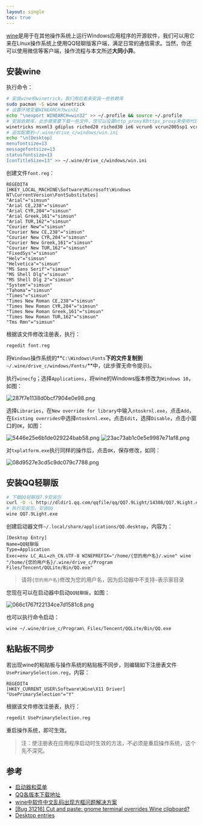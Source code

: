 ```yaml
---
layout: single
toc: true
---
```


[wine](https://www.winehq.org/ )是用于在其他操作系统上运行Windows应用程序的开源软件，我们可以用它来在Linux操作系统上使用QQ轻聊版客户端，满足日常的通信需求。当然，你还可以使用微信等客户端，操作流程与本文所述**大同小异**。

## 安装wine

执行命令：

```bash
# 安装wine和winetrick，我们用后者来安装一些依赖库
sudo pacman -S wine winetrick
# 设置环境变量WINEARCH为win32
echo "\nexport WINEARCH=win32" >> ~/.profile && source ~/.profile
# 安装依赖库，此步骤需要下载一些文件，您可以设置http_proxy和https_proxy来使用代理，达到加速的目的
winetricks msxml3 gdiplus riched20 riched30 ie6 vcrun6 vcrun2005sp1 vcrun6sp6
# 追加配置到~/.wine/drive_c/windows/win.ini
echo "\n[Desktop]
menufontsize=13
messagefontsize=13
statusfontsize=13
IconTitleSize=13" >> ~/.wine/drive_c/windows/win.ini
```

创建文件`font.reg`：

```regedit
REGEDIT4
[HKEY_LOCAL_MACHINE\Software\Microsoft\Windows NT\CurrentVersion\FontSubstitutes]
"Arial"="simsun"
"Arial CE,238"="simsun"
"Arial CYR,204"="simsun"
"Arial Greek,161"="simsun"
"Arial TUR,162"="simsun"
"Courier New"="simsun"
"Courier New CE,238"="simsun"
"Courier New CYR,204"="simsun"
"Courier New Greek,161"="simsun"
"Courier New TUR,162"="simsun"
"FixedSys"="simsun"
"Helv"="simsun"
"Helvetica"="simsun"
"MS Sans Serif"="simsun"
"MS Shell Dlg"="simsun"
"MS Shell Dlg 2"="simsun"
"System"="simsun"
"Tahoma"="simsun"
"Times"="simsun"
"Times New Roman CE,238"="simsun"
"Times New Roman CYR,204"="simsun"
"Times New Roman Greek,161"="simsun"
"Times New Roman TUR,162"="simsun"
"Tms Rmn"="simsun"
```

根据该文件修改注册表，执行：

```bash
regedit font.reg
```

将`Windows`操作系统的**`C:\Windows\Fonts`**下的文件复制到**`~/.wine/drive_c/windows/Fonts/`**中，(此步骤无命令提示)。

执行`winecfg`；选择`Applications`，将wine的Windows版本修改为`Windows 10`，如图：

![287f7e1138d0bcf7904e0e98.png](/assets/img/287f7e1138d0bcf7904e0e98.png)

选择`Libraries`，在`New override for library`中输入`ntoskrnl.exe`，点击`Add`，在`Existing overrides`中选择`ntoskrnl.exe`，点击`Edit`，选择`Disable`，点击小窗口的`OK`，如图：

![5446e25e6b1de029224bab58.png](/assets/img/5446e25e6b1de029224bab58.png)
![23ac73ab1c0e5e9987e71af8.png](/assets/img/23ac73ab1c0e5e9987e71af8.png)

对`txplatform.exe`执行同样的操作后，点击`OK`，保存修改，如同：

![08d9527e3cd5c9dc079c7788.png](/assets/img/08d9527e3cd5c9dc079c7788.png)

## 安装QQ轻聊版

```bash
# 下载QQ轻聊版7.9安装包
curl -O -L http://dldir1.qq.com/qqfile/qq/QQ7.9Light/14308/QQ7.9Light.exe
# 执行安装包，安装QQ
wine QQ7.9Light.exe
```

创建启动器文件`~/.local/share/applications/QQ.desktop`，内容为：

```desktop
[Desktop Entry]
Name=QQ轻聊版
Type=Application
Exec=env LC_ALL=zh_CN.UTF-8 WINEPREFIX="/home/{您的用户名}/.wine" wine "/home/{您的用户名}/.wine/drive_c/Program Files/Tencent/QQLite/Bin/QQ.exe"
```

> 请将`{您的用户名}`修改为您的用户名，因为启动器中不支持`~`表示家目录

您现在可以在启动器中启动`QQ轻聊版`，如图：

![066c1767f22134ce7d1581c8.png](/assets/img/066c1767f22134ce7d1581c8.png)

也可以执行命令启动：

```bash
wine ~/.wine/drive_c/Program\ Files/Tencent/QQLite/Bin/QQ.exe
```

## 粘贴板不同步

若出现wine的粘贴板与操作系统的粘贴板不同步，则编辑如下注册表文件`UsePrimarySelection.reg`，内容：

```regedit
REGEDIT4
[HKEY_CURRENT_USER\Software\Wine\X11 Driver]
"UsePrimarySelection"="Y"
```

根据该文件修改注册表，执行：

```bash
regedit UsePrimarySelection.reg
```

重启操作系统，即可生效。

> 注：使注册表在应用程序启动时生效的方法，不必须是重启操作系统，这个先不深究。

## 参考

- [启动器和菜单](https://wiki.archlinux.org/index.php/Wine_(%E7%AE%80%E4%BD%93%E4%B8%AD%E6%96%87)#%E5%90%AF%E5%8A%A8%E5%99%A8%E5%92%8C%E8%8F%9C%E5%8D%95)
- [QQ各版本下载地址](https://blog.51cto.com/binuu/1982241)
- [wine中软件中文乱码出现方框问题解决方案](https://www.xuecaijie.com/linux/141.html)
- [[Bug 31216] Cut and paste: gnome terminal overrides Wine clipboard?](https://askubuntu.com/questions/433739/clipboard-syncronization-between-wine-and-x11)
- [Desktop entries](https://wiki.archlinux.org/index.php/desktop_entries)
